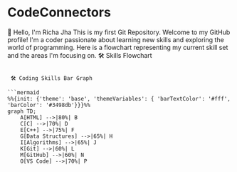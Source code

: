 # CodeConnectors
👋 Hello, I'm Richa Jha
This is my first Git Repository.
Welcome to my GitHub profile! I'm a coder passionate about learning new skills and exploring the world of programming. Here is a flowchart representing my current skill set and the areas I'm focusing on.
 🛠️ Skills Flowchart

```

 🛠️ Coding Skills Bar Graph

```mermaid
%%{init: {'theme': 'base', 'themeVariables': { 'barTextColor': '#fff', 'barColor': '#3498db'}}}%%
graph TD;
    A[HTML] -->|80%| B
    C[C] -->|70%| D
    E[C++] -->|75%| F
    G[Data Structures] -->|65%| H
    I[Algorithms] -->|65%| J
    K[Git] -->|60%| L
    M[GitHub] -->|60%| N
    O[VS Code] -->|70%| P


